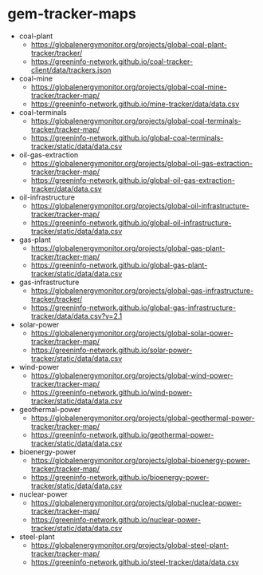 # gem-tracker-maps

* coal-plant
  * https://globalenergymonitor.org/projects/global-coal-plant-tracker/tracker/
  * https://greeninfo-network.github.io/coal-tracker-client/data/trackers.json
* coal-mine
  * https://globalenergymonitor.org/projects/global-coal-mine-tracker/tracker-map/
  * https://greeninfo-network.github.io/mine-tracker/data/data.csv
* coal-terminals
  * https://globalenergymonitor.org/projects/global-coal-terminals-tracker/tracker-map/
  * https://greeninfo-network.github.io/global-coal-terminals-tracker/static/data/data.csv
* oil-gas-extraction
  * https://globalenergymonitor.org/projects/global-oil-gas-extraction-tracker/tracker-map/
  * https://greeninfo-network.github.io/global-oil-gas-extraction-tracker/data/data.csv
* oil-infrastructure
  * https://globalenergymonitor.org/projects/global-oil-infrastructure-tracker/tracker-map/
  * https://greeninfo-network.github.io/global-oil-infrastructure-tracker/static/data/data.csv
* gas-plant
  * https://globalenergymonitor.org/projects/global-gas-plant-tracker/tracker-map/
  * https://greeninfo-network.github.io/global-gas-plant-tracker/static/data/data.csv
* gas-infrastructure
  * https://globalenergymonitor.org/projects/global-gas-infrastructure-tracker/tracker/
  * https://greeninfo-network.github.io/global-gas-infrastructure-tracker/data/data.csv?v=2.1
* solar-power
  * https://globalenergymonitor.org/projects/global-solar-power-tracker/tracker-map/
  * https://greeninfo-network.github.io/solar-power-tracker/static/data/data.csv
* wind-power
  * https://globalenergymonitor.org/projects/global-wind-power-tracker/tracker-map/
  * https://greeninfo-network.github.io/wind-power-tracker/static/data/data.csv
* geothermal-power
  * https://globalenergymonitor.org/projects/global-geothermal-power-tracker/tracker-map/
  * https://greeninfo-network.github.io/geothermal-power-tracker/static/data/data.csv
* bioenergy-power
  * https://globalenergymonitor.org/projects/global-bioenergy-power-tracker/tracker-map/
  * https://greeninfo-network.github.io/bioenergy-power-tracker/static/data/data.csv
* nuclear-power
  * https://globalenergymonitor.org/projects/global-nuclear-power-tracker/tracker-map/
  * https://greeninfo-network.github.io/nuclear-power-tracker/static/data/data.csv
* steel-plant 
  * https://globalenergymonitor.org/projects/global-steel-plant-tracker/tracker-map/
  * https://greeninfo-network.github.io/steel-tracker/data/data.csv

